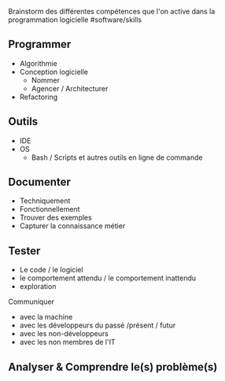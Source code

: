 Brainstorm des différentes compétences que l'on active dans la programmation logicielle
#software/skills 

## Programmer
- Algorithmie
- Conception logicielle
	- Nommer
	- Agencer / Architecturer
- Refactoring

## Outils
- IDE
- OS
	- Bash / Scripts et autres outils en ligne de commande

## Documenter
- Techniquement
- Fonctionnellement
- Trouver des exemples
- Capturer la connaissance métier

## Tester
- Le code / le logiciel
- le comportement attendu / le comportement inattendu
- exploration

Communiquer
- avec la machine
- avec les développeurs du passé /présent / futur
- avec les non-développeurs
- avec les non membres de l'IT

## Analyser & Comprendre le(s) problème(s)